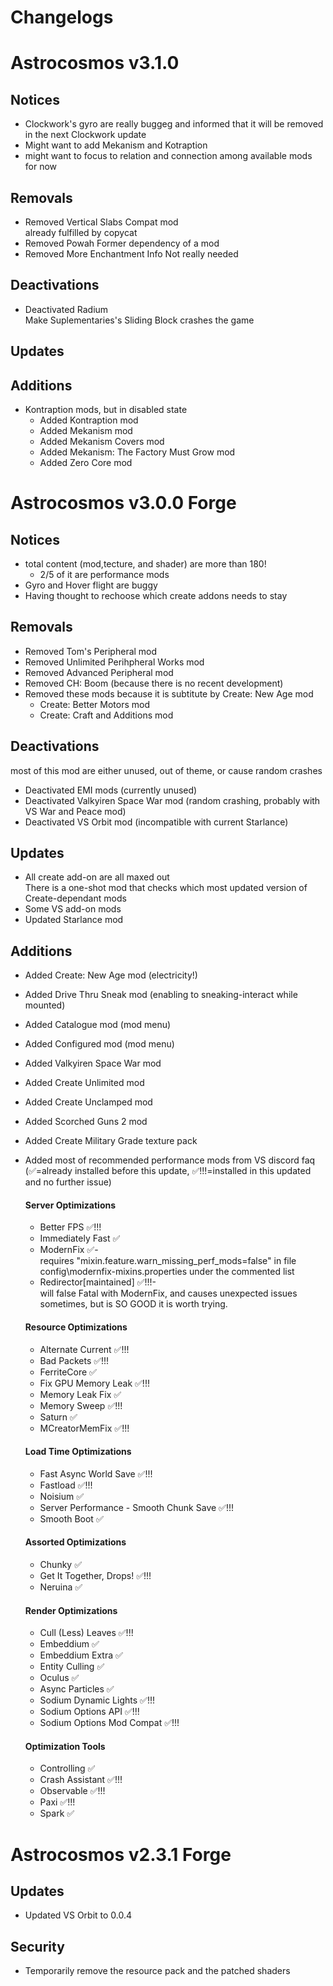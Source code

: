 # Changelogs

# Astrocosmos v3.1.0

## Notices
- Clockwork's gyro are really buggeg and informed that it will be removed in the next Clockwork update
- Might want to add Mekanism and Kotraption
- might want to focus to relation and connection among available mods for now

## Removals
- Removed Vertical Slabs Compat mod  
  already fulfilled by copycat
- Removed Powah
  Former dependency of a mod
- Removed More Enchantment Info
  Not really needed

## Deactivations
- Deactivated Radium  
  Make Suplementaries's Sliding Block crashes the game

## Updates

## Additions
- Kontraption mods, but in disabled state
  - Added Kontraption mod
  - Added Mekanism mod
  - Added Mekanism Covers mod
  - Added Mekanism: The Factory Must Grow mod
  - Added Zero Core mod

# Astrocosmos v3.0.0 Forge

## Notices
- total content (mod,tecture, and shader) are more than 180!
  - 2/5 of it are performance mods
- Gyro and Hover flight are buggy
- Having thought to rechoose which create addons needs to stay

## Removals

- Removed Tom's Peripheral mod
- Removed Unlimited Perihpheral Works mod
- Removed Advanced Peripheral mod
- Removed CH: Boom (because there is no recent development)
- Removed these mods because it is subtitute by Create: New Age mod
  - Create: Better Motors mod
  - Create: Craft and Additions mod

## Deactivations
most of this mod are either unused, out of theme, or cause random crashes
- Deactivated EMI mods (currently unused)
- Deactivated Valkyiren Space War mod (random crashing, probably with VS War and Peace mod)
- Deactivated VS Orbit mod (incompatible with current Starlance)
  
## Updates
- All create add-on are all maxed out   
  There is a one-shot mod that checks which most updated version of Create-dependant mods 
- Some VS add-on mods
- Updated Starlance mod

## Additions

- Added Create: New Age mod (electricity!)
- Added Drive Thru Sneak mod (enabling to sneaking-interact while mounted)
- Added Catalogue mod (mod menu)
- Added Configured mod (mod menu)
- Added Valkyiren Space War mod
- Added Create Unlimited mod
- Added Create Unclamped mod
- Added Scorched Guns 2 mod
- Added Create Military Grade texture pack
- Added most of recommended performance mods from VS discord faq  
  (✅=already installed before this update, ✅!!!=installed in this updated and no further issue)

  #### Server Optimizations
  - Better FPS ✅!!!
  - Immediately Fast ✅
  - ModernFix ✅-  
    requires "mixin.feature.warn_missing_perf_mods=false" in file config\modernfix-mixins.properties under the commented list
  - Redirector[maintained] ✅!!!-  
    will false Fatal with ModernFix, and causes unexpected issues sometimes, but is SO GOOD it is worth trying. 

  #### Resource Optimizations
  - Alternate Current ✅!!!
  - Bad Packets ✅!!!
  - FerriteCore ✅
  - Fix GPU Memory Leak ✅!!!
  - Memory Leak Fix ✅
  - Memory Sweep ✅!!!
  - Saturn ✅
  - MCreatorMemFix ✅!!!

  #### Load Time Optimizations
  - Fast Async World Save ✅!!!
  - Fastload ✅!!!
  - Noisium ✅
  - Server Performance - Smooth Chunk Save ✅!!!
  - Smooth Boot ✅

  #### Assorted Optimizations
  - Chunky ✅
  - Get It Together, Drops! ✅!!!
  - Neruina ✅

  #### Render Optimizations
  - Cull (Less) Leaves ✅!!!
  - Embeddium ✅
  - Embeddium Extra ✅
  - Entity Culling ✅
  - Oculus ✅
  - Async Particles ✅
  - Sodium Dynamic Lights ✅!!!
  - Sodium Options API ✅!!!
  - Sodium Options Mod Compat ✅!!!

  #### Optimization Tools
  - Controlling ✅
  - Crash Assistant ✅!!!
  - Observable ✅!!!
  - Paxi ✅!!!
  - Spark ✅

# Astrocosmos v2.3.1 Forge

## Updates
- Updated VS Orbit to 0.0.4

## Security
- Temporarily remove the resource pack and the patched shaders
